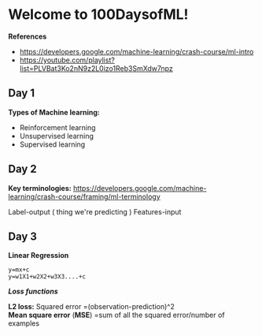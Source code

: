 # Welcome to 100DaysofML!
**References**
 - https://developers.google.com/machine-learning/crash-course/ml-intro
 - https://youtube.com/playlist?list=PLVBat3Ko2nN9z2L0izo1Reb3SmXdw7npz



## Day 1
**Types of Machine learning:**

 - Reinforcement learning
 - Unsupervised learning
 - Supervised learning

## Day 2
**Key terminologies:**
https://developers.google.com/machine-learning/crash-course/framing/ml-terminology

Label-output ( thing we're predicting )
Features-input

## Day 3
**Linear Regression**

    y=mx+c
    y=w1X1+w2X2+w3X3....+c

 ***Loss functions***
 
 **L2 loss:**
 Squared error
    =(observation-prediction)^2  
**Mean square error** (**MSE**)
    =sum of all the squared error/number of examples
    
   
